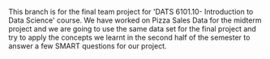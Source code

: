 This branch is for the final team project for 'DATS 6101.10- Introduction to Data Science' course. 
We have worked on Pizza Sales Data for the midterm project and we are going to use the same data set for the final project and try to apply the concepts we learnt in the second half of the semester to answer a few SMART questions for our project.
